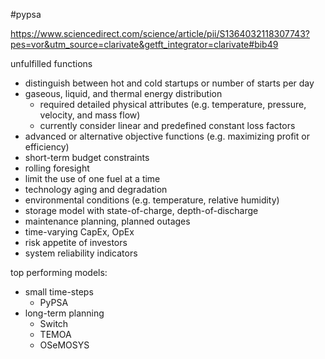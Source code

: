 #pypsa 

https://www.sciencedirect.com/science/article/pii/S1364032118307743?pes=vor&utm_source=clarivate&getft_integrator=clarivate#bib49

unfulfilled functions
- distinguish between hot and cold startups or number of starts per day
- gaseous, liquid, and thermal energy distribution
	- required detailed physical attributes (e.g. temperature, pressure, velocity, and mass flow)
	- currently consider linear and predefined constant loss factors
- advanced or alternative objective functions (e.g. maximizing profit or efficiency)
- short-term budget constraints
- rolling foresight
- limit the use of one fuel at a time
- technology aging and degradation
- environmental conditions (e.g. temperature, relative humidity)
- storage model with state-of-charge, depth-of-discharge
- maintenance planning, planned outages
- time-varying CapEx, OpEx
- risk appetite of investors
- system reliability indicators

top performing models:
- small time-steps
	- PyPSA
- long-term planning
	- Switch
	- TEMOA
	- OSeMOSYS